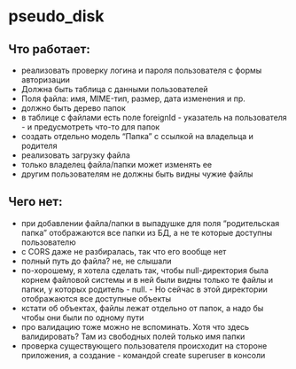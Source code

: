 # pseudo_disk
## Что работает:
- реализовать проверку логина и пароля пользователя с формы авторизации
- Должна быть таблица с данными пользователей
- Поля файла: имя, MIME-тип, размер, дата изменения и пр.
- должно быть дерево папок
- в таблице с файлами есть поле foreignId - указатель на пользователя - и предусмотреть что-то для папок
- создать отдельно модель “Папка” с ссылкой на владельца и родителя
- реализовать загрузку файла
- только владелец файла/папки может изменять ее
- другим пользователям не должны быть видны чужие файлы
## Чего нет:
- при добавлении файла/папки в выпадушке для поля “родительская папка” отображаются все папки из БД, а не те которые доступны пользователю
- с CORS даже не разбиралась, так что его вообще нет
- полный путь до файла? не, не слышали
- по-хорошему, я хотела сделать так, чтобы null-директория была корнем файловой системы и в ней были видны только те файлы и папки, у которых родитель - null. - Но сейчас в этой директории отображаются все доступные объекты
- кстати об объектах, файлы лежат отдельно от папок, а надо бы чтобы они были по одному пути
- про валидацию тоже можно не вспоминать. Хотя что здесь валидировать? Там из свободных полей только имя папки
- проверка существующего пользователя происходит на стороне приложения, а создание - командой create superuser в консоли
